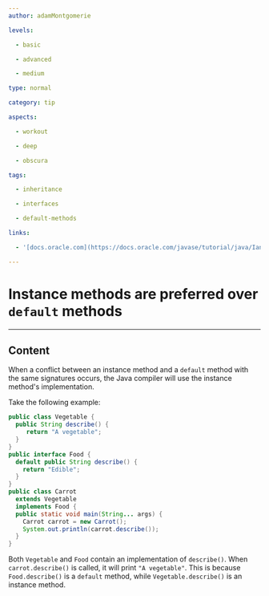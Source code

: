 ```yaml
---
author: adamMontgomerie

levels:

  - basic

  - advanced

  - medium

type: normal

category: tip

aspects:

  - workout

  - deep

  - obscura

tags:

  - inheritance

  - interfaces

  - default-methods

links:

  - '[docs.oracle.com](https://docs.oracle.com/javase/tutorial/java/IandI/override.html){website}'

---
```


# Instance methods are preferred over `default` methods

---
## Content

When a conflict between an instance method and a `default` method with the same signatures occurs, the Java compiler will use the instance method's implementation.

Take the following example:
```java
public class Vegetable {
  public String describe() {
     return "A vegetable";
  }
}
public interface Food {
  default public String describe() {
    return "Edible";
  }
}
public class Carrot
  extends Vegetable 
  implements Food {
  public static void main(String... args) {
    Carrot carrot = new Carrot();
    System.out.println(carrot.describe());
  }
}
```

Both `Vegetable` and `Food` contain an implementation of `describe()`. When `carrot.describe()` is called, it will print `"A vegetable"`. This is because `Food.describe()` is a `default` method, while `Vegetable.describe()` is an instance method.